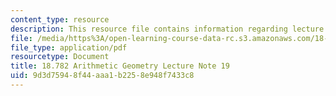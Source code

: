 ```yaml
---
content_type: resource
description: This resource file contains information regarding lecture note 19.
file: /media/https%3A/open-learning-course-data-rc.s3.amazonaws.com/18-782-introduction-to-arithmetic-geometry-fall-2013/9d3d75948f44aaa1b2258e948f7433c8_MIT18_782F13_lec19.pdf
file_type: application/pdf
resourcetype: Document
title: 18.782 Arithmetic Geometry Lecture Note 19
uid: 9d3d7594-8f44-aaa1-b225-8e948f7433c8
---
```

